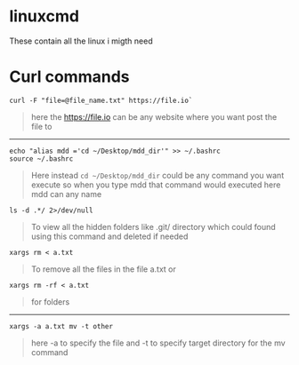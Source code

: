 # linuxcmd
These contain all the linux i migth need

# Curl commands 
```
curl -F "file=@file_name.txt" https://file.io`
```
> here the https://file.io can be any website where you want post the file to
---
```
echo "alias mdd ='cd ~/Desktop/mdd_dir'" >> ~/.bashrc
source ~/.bashrc
```
> Here instead `cd ~/Desktop/mdd_dir` could be any command you want execute so when you type mdd that command would executed here mdd can any name

```
ls -d .*/ 2>/dev/null
```

> To view all the hidden folders like .git/ directory which could found using this command and deleted if needed

```
xargs rm < a.txt
```

> To remove all the files in the file a.txt
> or 
```
xargs rm -rf < a.txt 
```
> for folders
---
```
xargs -a a.txt mv -t other
```

> here -a to specify the file and -t to specify target directory for the mv command



